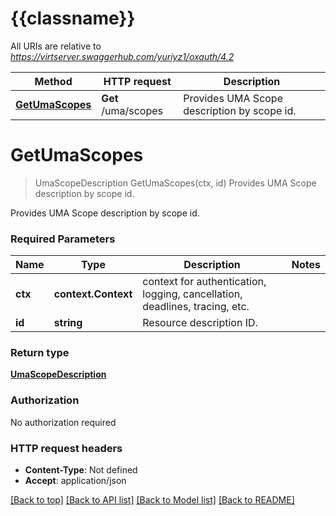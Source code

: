 # {{classname}}

All URIs are relative to *https://virtserver.swaggerhub.com/yuriyz1/oxauth/4.2*

Method | HTTP request | Description
------------- | ------------- | -------------
[**GetUmaScopes**](UMAScopeApi.md#GetUmaScopes) | **Get** /uma/scopes | Provides UMA Scope description by scope id.

# **GetUmaScopes**
> UmaScopeDescription GetUmaScopes(ctx, id)
Provides UMA Scope description by scope id.

Provides UMA Scope description by scope id.

### Required Parameters

Name | Type | Description  | Notes
------------- | ------------- | ------------- | -------------
 **ctx** | **context.Context** | context for authentication, logging, cancellation, deadlines, tracing, etc.
  **id** | **string**| Resource description ID. | 

### Return type

[**UmaScopeDescription**](UmaScopeDescription.md)

### Authorization

No authorization required

### HTTP request headers

 - **Content-Type**: Not defined
 - **Accept**: application/json

[[Back to top]](#) [[Back to API list]](../README.md#documentation-for-api-endpoints) [[Back to Model list]](../README.md#documentation-for-models) [[Back to README]](../README.md)

